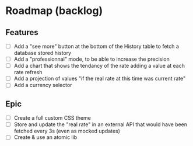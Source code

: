# Roadmap (backlog)

## Features

- [ ] Add a "see more" button at the bottom of the History table to fetch a database stored history
- [ ] Add a "professionnal" mode, to be able to increase the precision
- [ ] Add a chart that shows the tendancy of the rate adding a value at each rate refresh
- [ ] Add a projection of values "if the real rate at this time was current rate"
- [ ] Add a currency selector

## Epic

- [ ] Create a full custom CSS theme
- [ ] Store and update the "real rate" in an external API that would have been fetched every 3s (even as mocked updates)
- [ ] Create & use an atomic lib
